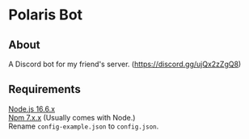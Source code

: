 # Polaris Bot
## About
A Discord bot for my friend's server. (https://discord.gg/ujQx2zZgQ8)
## Requirements
[Node.js 16.6.x](https://nodejs.org/en/download/current/)\
[Npm 7.x.x](https://github.com/npm/cli/tags) (Usually comes with Node.)\
Rename `config-example.json` to `config.json`.
